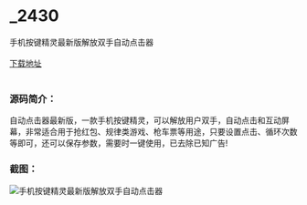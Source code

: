 # _2430
手机按键精灵最新版解放双手自动点击器
<br/></br>
[下载地址](https://www.uuid2.com/2430.html "下载地址")
<br/></br>
<h3>源码简介：</h3>
<p>自动点击器最新版，一款手机按键精灵，可以解放用户双手，自动点击和互动屏幕，非常适合用于抢红包、规律类游戏、枪车票等用途，只要设置点击、循环次数等即可，还可以保存参数，需要时一键使用，已去除已知广告!<p>
<h3>截图：</h3>
<img src="https://www.uuid2.com/wp-content/uploads/img/202107/1c2ae2d692.jpg" alt="手机按键精灵最新版解放双手自动点击器">
